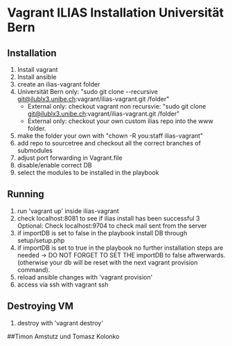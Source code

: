 # Vagrant ILIAS Installation Universität Bern



## Installation
1. Install vagrant
2. Install ansible
3. create an ilias-vagrant folder
4. Universität Bern only: "sudo git clone --recursive git@ilublx3.unibe.ch:vagrant/ilias-vagrant.git /folder"
   - External only: checkout vagrant non recursvie:  "sudo git clone git@ilublx3.unibe.ch:vagrant/ilias-vagrant.git /folder"
   - External only: checkout your own custom ilias repo into the www folder.
5. make the folder your own with "chown -R you:staff ilias-vagrant"
6. add repo to sourcetree and checkout all the correct branches of submodules
7. adjust port forwarding in Vagrant.file
8. disable/enable correct DB
9. select the modules to be installed in the playbook

## Running
1. run 'vagrant up' inside ilias-vagrant
2. check localhost:8081 to see if ilias install has been successful
3  Optional: Check localhost:9704 to check mail sent from the server
4. if importDB is set to false in the playbook install DB through setup/setup.php
5. if importDB is set to true in the playbook no further installation steps are needed
    -> DO NOT FORGET TO SET THE importDB to false aftwerwards. (otherwise your db will be reset with the next
    vagrant provision command).
6. reload ansible changes with 'vagrant provision'
7. access via ssh with vagrant ssh


## Destroying VM
1. destroy with 'vagrant destroy'

##Timon Amstutz und Tomasz Kolonko

